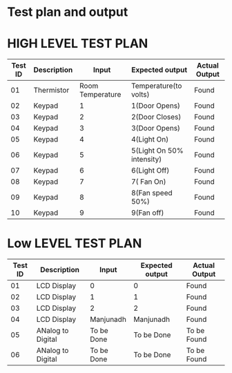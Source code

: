 # Test plan and output

# HIGH LEVEL TEST PLAN

| Test ID | Description | Input | Expected output | Actual Output |
| --- | --- | --- | --- | --- |
| 01 | Thermistor | Room Temperature | Temperature(to volts) | Found |
| 02 | Keypad | 1 | 1(Door Opens) | Found |
| 03 | Keypad | 2 | 2(Door Closes) | Found |
| 04 | Keypad | 3 | 3(Door Opens) | Found |
| 05 | Keypad | 4 | 4(Light On) | Found |
| 06 | Keypad | 5 | 5(Light On 50% intensity) | Found |
| 07 | Keypad | 6 | 6(Light Off) | Found |
| 08 | Keypad | 7 | 7( Fan On) | Found |
| 09 | Keypad | 8 | 8(Fan speed 50%) | Found |
| 10 | Keypad | 9 | 9(Fan off) | Found |



# Low LEVEL TEST PLAN

| Test ID | Description | Input | Expected output | Actual Output |
| --- | --- | --- | --- | --- |
| 01 | LCD Display | 0 | 0 | Found |
| 02 | LCD Display | 1 | 1 | Found |
| 03 | LCD Display | 2 | 2 | Found |
| 04 | LCD Display | Manjunadh | Manjunadh | Found |
| 05 | ANalog to Digital | To be Done | To be Done | To be Found |
| 06 | ANalog to Digital | To be Done | To be Done | To be Found |






